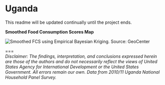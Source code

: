 Uganda
======
This readme will be updated continually until the project ends.  
  
**Smoothed Food Consumption Scores Map**
<p><img src="https://cloud.githubusercontent.com/assets/5873344/6397200/27cba878-bdb1-11e4-98a0-d36f2b9cc81e.png" alt="Smoothed FCS using Empirical Bayesian Kriging. Source: GeoCenter" align="middle"></p>

===  
*Disclaimer: The findings, interpretation, and conclusions expressed herein are those of the authors and do not necessarily reflect the views of United States Agency for International Development or the United States Government. All errors remain our own. Data from 2010/11 Uganda National Household Panel Survey.*  
